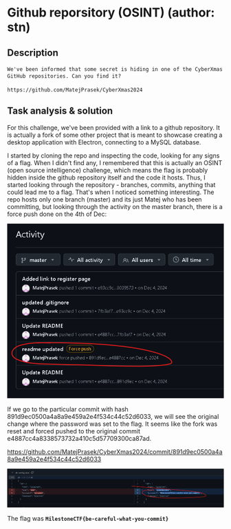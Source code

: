 # Github reporsitory (OSINT) (author: stn)

## Description

```shell
We've been informed that some secret is hiding in one of the CyberXmas GitHub repositories. Can you find it?

https://github.com/MatejPrasek/CyberXmas2024
```

## Task analysis & solution

For this challenge, we've been provided with a link to a github repository. It is actually a fork of some other project that is meant to showcase creating a desktop application with Electron, connecting to a MySQL database.

I started by cloning the repo and inspecting the code, looking for any signs of a flag. When I didn't find any, I remembered that this is actually an OSINT (open source intelligence) challenge, which means the flag is probably hidden inside the github repository itself and the code it hosts. Thus, I started looking through the repository - branches, commits, anything that could lead me to a flag. That's when I noticed something interesting. The repo hosts only one branch (master) and its just Matej who has been committing, but looking through the activity on the master branch, there is a force push done on the 4th of Dec:

![Image Preview](1.png)

If we go to the particular commit with hash 891d9ec0500a4a8a9e459a2e4f534c44c52d6033, we will see the original change where the password was set to the flag. It seems like the fork was reset and forced pushed to the original commit e4887cc4a8338573732a410c5d57709300ca87ad.

https://github.com/MatejPrasek/CyberXmas2024/commit/891d9ec0500a4a8a9e459a2e4f534c44c52d6033

![Image Preview](2.png)

The flag was **``MilestoneCTF{be-careful-what-you-commit}``**